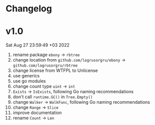 Changelog
=========

# v1.0

Sat Aug 27 23:59:49 +03 2022

1. rename package `ebony` -> `rbtree`
2. change location from `github.com/logrusorgru/ebony` -> `github.com/logrusorgru/rbtree`
3. change license from WTFPL to Unlicense
4. use generics
5. use go modules
6. change count type `uint` -> `int`
7. `Exists` -> `IsExists`, following Go naming recommendations
8. don't call `runtime.GC()` in `Tree.Empty()`
9. change `Walker` -> `WalkFunc`, following Go naming recommendations
10. change `Range` -> `Slice`
11. improve documentation
12. rename `Count` -> `Len`
